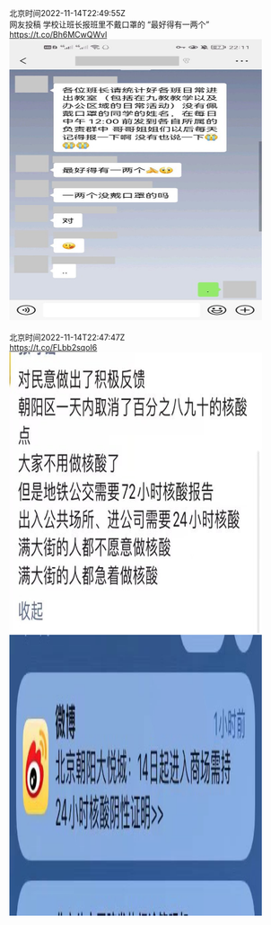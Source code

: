 北京时间2022-11-14T22:49:55Z<br>网友投稿
学校让班长报班里不戴口罩的 
“最好得有一两个” https://t.co/Bh6MCwQWvl<br><img src='/temp/image/2022/o-Month-11/1592167953994289154_0.jpg' width='450' height='500'><br><br>北京时间2022-11-14T22:47:47Z<br>https://t.co/FLbb2sqoI6<br><img src='/temp/image/2022/o-Month-11/1592167415445848067_0.jpg' width='450' height='500'><img src='/temp/image/2022/o-Month-11/1592167415445848067_1.jpg' width='450' height='500'><br><br>